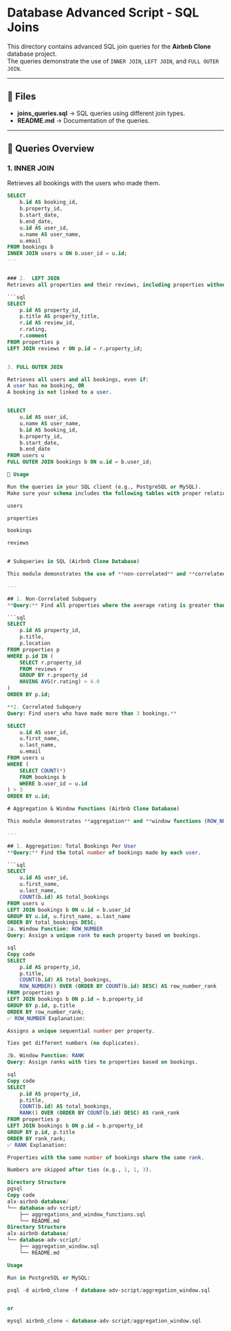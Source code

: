 # Database Advanced Script - SQL Joins

This directory contains advanced SQL join queries for the **Airbnb Clone** database project.  
The queries demonstrate the use of `INNER JOIN`, `LEFT JOIN`, and `FULL OUTER JOIN`.

---

## 📌 Files
- **joins_queries.sql** → SQL queries using different join types.
- **README.md** → Documentation of the queries.

---

## 📝 Queries Overview

### 1. INNER JOIN
Retrieves all bookings with the users who made them.

```sql
SELECT 
    b.id AS booking_id,
    b.property_id,
    b.start_date,
    b.end_date,
    u.id AS user_id,
    u.name AS user_name,
    u.email
FROM bookings b
INNER JOIN users u ON b.user_id = u.id;
---


### 2.  LEFT JOIN
Retrieves all properties and their reviews, including properties without reviews.

```sql
SELECT 
    p.id AS property_id,
    p.title AS property_title,
    r.id AS review_id,
    r.rating,
    r.comment
FROM properties p
LEFT JOIN reviews r ON p.id = r.property_id;


3. FULL OUTER JOIN

Retrieves all users and all bookings, even if:
A user has no booking, OR
A booking is not linked to a user.


SELECT 
    u.id AS user_id,
    u.name AS user_name,
    b.id AS booking_id,
    b.property_id,
    b.start_date,
    b.end_date
FROM users u
FULL OUTER JOIN bookings b ON u.id = b.user_id;

🚀 Usage

Run the queries in your SQL client (e.g., PostgreSQL or MySQL).
Make sure your schema includes the following tables with proper relationships:

users

properties

bookings

reviews


# Subqueries in SQL (Airbnb Clone Database)

This module demonstrates the use of **non-correlated** and **correlated subqueries** on the Airbnb clone database.

---

## 1. Non-Correlated Subquery
**Query:** Find all properties where the average rating is greater than 4.0.

```sql
SELECT 
    p.id AS property_id,
    p.title,
    p.location
FROM properties p
WHERE p.id IN (
    SELECT r.property_id
    FROM reviews r
    GROUP BY r.property_id
    HAVING AVG(r.rating) > 4.0
)
ORDER BY p.id;

**2. Correlated Subquery
Query: Find users who have made more than 3 bookings.**

SELECT 
    u.id AS user_id,
    u.first_name,
    u.last_name,
    u.email
FROM users u
WHERE (
    SELECT COUNT(*)
    FROM bookings b
    WHERE b.user_id = u.id
) > 3
ORDER BY u.id;

# Aggregation & Window Functions (Airbnb Clone Database)

This module demonstrates **aggregation** and **window functions (ROW_NUMBER, RANK)** to analyze data in the Airbnb clone database.

---

## 1. Aggregation: Total Bookings Per User
**Query:** Find the total number of bookings made by each user.

```sql
SELECT 
    u.id AS user_id,
    u.first_name,
    u.last_name,
    COUNT(b.id) AS total_bookings
FROM users u
LEFT JOIN bookings b ON u.id = b.user_id
GROUP BY u.id, u.first_name, u.last_name
ORDER BY total_bookings DESC;
2a. Window Function: ROW_NUMBER
Query: Assign a unique rank to each property based on bookings.

sql
Copy code
SELECT 
    p.id AS property_id,
    p.title,
    COUNT(b.id) AS total_bookings,
    ROW_NUMBER() OVER (ORDER BY COUNT(b.id) DESC) AS row_number_rank
FROM properties p
LEFT JOIN bookings b ON p.id = b.property_id
GROUP BY p.id, p.title
ORDER BY row_number_rank;
✅ ROW_NUMBER Explanation:

Assigns a unique sequential number per property.

Ties get different numbers (no duplicates).

2b. Window Function: RANK
Query: Assign ranks with ties to properties based on bookings.

sql
Copy code
SELECT 
    p.id AS property_id,
    p.title,
    COUNT(b.id) AS total_bookings,
    RANK() OVER (ORDER BY COUNT(b.id) DESC) AS rank_rank
FROM properties p
LEFT JOIN bookings b ON p.id = b.property_id
GROUP BY p.id, p.title
ORDER BY rank_rank;
✅ RANK Explanation:

Properties with the same number of bookings share the same rank.

Numbers are skipped after ties (e.g., 1, 1, 3).

Directory Structure
pgsql
Copy code
alx-airbnb-database/
└── database-adv-script/
    ├── aggregations_and_window_functions.sql
    └── README.md
Directory Structure
alx-airbnb-database/
└── database-adv-script/
    ├── aggregation_window.sql
    └── README.md

Usage

Run in PostgreSQL or MySQL:

psql -d airbnb_clone -f database-adv-script/aggregation_window.sql


or

mysql airbnb_clone < database-adv-script/aggregation_window.sql


